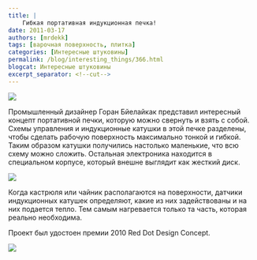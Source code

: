 ```yaml
---
title: |
    Гибкая портативная индукционная печка!
date: 2011-03-17
authors: [mrdekk]
tags: [варочная поверхность, плитка]
categories: [Интересные штуковины]
permalink: /blog/interesting_things/366.html
blogcat: Интересные штуковины
excerpt_separator: <!--cut-->
---
```



![](http://itw66.ru/uploads/images/00/00/01/2011/03/17/437d4b.jpg)


Промышленный дизайнер Горан Бйелайкак представил интересный концепт портативной печки, которую можно свернуть и взять с собой. Схемы управления и индукционные катушки в этой печке разделены, чтобы сделать рабочую поверхность максимально тонкой и гибкой. Таким образом катушки получились настолько маленькие, что всю схему можно сложить. Остальная электроника находится в специальном корпусе, который внешне выглядит как жесткий диск.


<!--cut-->



![](http://itw66.ru/uploads/images/00/00/01/2011/03/17/c82c06.jpg)


Когда кастрюля или чайник располагаются на поверхности, датчики индукционных катушек определяют, какие из них задействованы и на них подается тепло. Тем самым нагревается только та часть, которая реально необходима.

Проект был удостоен премии 2010 Red Dot Design Concept.


![](http://itw66.ru/uploads/images/00/00/01/2011/03/17/e642a5.jpg)

